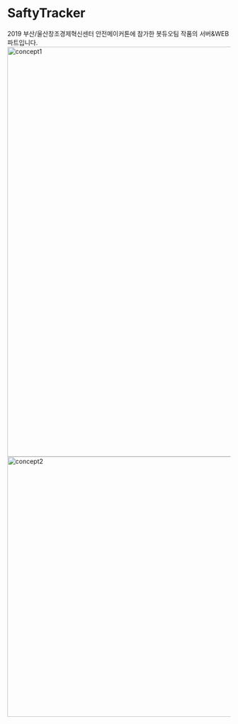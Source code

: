 # SaftyTracker
2019 부산/울산창조경제혁신센터 안전메이커톤에 참가한 봇듀오팀 작품의 서버&amp;WEB 파트입니다.
<img width="923" alt="concept1" src="https://user-images.githubusercontent.com/29095448/61172605-8e871780-a5c1-11e9-8f9b-0a28c9508649.png">
<img width="586" alt="concept2" src="https://user-images.githubusercontent.com/29095448/61172607-90e97180-a5c1-11e9-92d5-6f99c258fe77.png">
